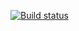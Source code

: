 [![Build status](https://ci.appveyor.com/api/projects/status/6uvm2rdmxdxkcxww?svg=true)](https://ci.appveyor.com/project/zaikadm94/bdd)
